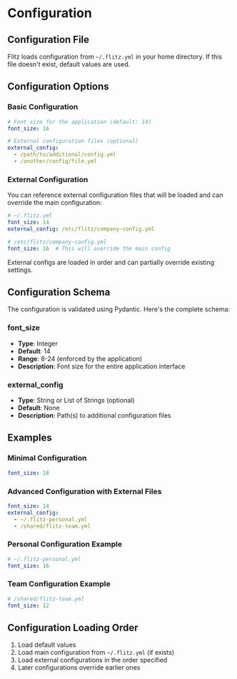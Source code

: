 # Configuration

## Configuration File

Flitz loads configuration from `~/.flitz.yml` in your home directory. If this file doesn't exist, default values are used.

## Configuration Options

### Basic Configuration

```yaml
# Font size for the application (default: 14)
font_size: 16

# External configuration files (optional)
external_config:
  - /path/to/additional/config.yml
  - /another/config/file.yml
```

### External Configuration

You can reference external configuration files that will be loaded and can override the main configuration:

```yaml
# ~/.flitz.yml
font_size: 14
external_config: /etc/flitz/company-config.yml
```

```yaml
# /etc/flitz/company-config.yml
font_size: 16  # This will override the main config
```

External configs are loaded in order and can partially override existing settings.

## Configuration Schema

The configuration is validated using Pydantic. Here's the complete schema:

### font_size
- **Type**: Integer
- **Default**: 14
- **Range**: 8-24 (enforced by the application)
- **Description**: Font size for the entire application interface

### external_config
- **Type**: String or List of Strings (optional)
- **Default**: None
- **Description**: Path(s) to additional configuration files

## Examples

### Minimal Configuration

```yaml
font_size: 18
```

### Advanced Configuration with External Files

```yaml
font_size: 14
external_config:
  - ~/.flitz-personal.yml
  - /shared/flitz-team.yml
```

### Personal Configuration Example

```yaml
# ~/.flitz-personal.yml
font_size: 16
```

### Team Configuration Example

```yaml
# /shared/flitz-team.yml
font_size: 12
```

## Configuration Loading Order

1. Load default values
2. Load main configuration from `~/.flitz.yml` (if exists)
3. Load external configurations in the order specified
4. Later configurations override earlier ones

